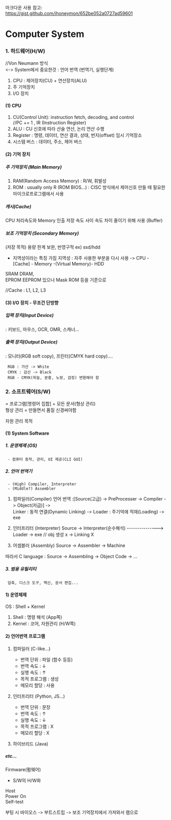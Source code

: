 마크다운 사용 참고:   
https://gist.github.com/ihoneymon/652be052a0727ad59601

# Computer System 
### 1. 하드웨어(H/W)
 //Von Neumann 방식   
 <-> System에서  중요한것 : 언어 번역 (번역기, 실행단계)
  1. CPU : 제어장치(CU) + 연산장치(ALU) 
  2. 주 기억장치
  3. I/O 장치

#### (1) CPU 
 1. CU(Control Unit):  instruction fetch, decoding, and control    
    //PC += 1 , IR (Instruction Register)
 2. ALU : CU 신호에 따라 산술 연산, 논리 연산 수행
 3. Register : 명령, 데이터, 연산 결과, 상태, 번지(offset) 임시 기억장소
 4. 시스템 버스 : 데이터, 주소, 제어 버스  

#### (2) 기억 장치 
 ##### 주 기억장치 (Main Memory)
  1. RAM(Random Access Memory) : R/W, 휘발성
  2. ROM : usually only R (ROM BIOS...) : CISC 방식에서 제어신호 만들 때 필요한 마이크로프로그램에서 사용 
 ##### 캐시(Cache) 
  CPU 처리속도와 Memory 인출 저장 속도 사이 속도 차이 줄이기 위해 사용 (Buffer)  
 ##### 보조 기억장치 (Secondary Memory) 
  (저장 목적) 용량 한계 보완, 반영구적  ex) ssd/hdd


- 지역성이라는 특징 가짐 
    지역성 : 자주 사용한 부분을 다시 사용
-> CPU - [Cache] - Memory -(Virtual Memory)- HDD
 
SRAM DRAM,  
EPROM EEPROM 있으나 Mask ROM 등을 기준으로

//Cache  : L1, L2, L3

#### (3) I/O 장치 - 무조건 단방향
 ##### 입력 장치(Input Device) 
 : 키보드, 마우스, OCR, OMR, 스캐너...   
 ##### 출력 장치(Output Device) 
 : 모니터(RGB soft copy), 프린터(CMYK hard copy)....   

     RGB : 가산 -> White   
     CMYK : 감산 -> Black   
     RGB - CMYK(하늘, 분홍, 노랑, 검정) 변환해야 함

### 2. 소프트웨어(S/W)
 = 프로그램[명령어 집합] + 모든 문서(형상 관리)   
  형상 관리 = 만들면서 품질 신경써야함

자원 관리 목적  
#### (1) System Software 
 ##### 1. 운영체제 (OS)
     - 컴퓨터 동작, 관리, UI 제공(CLI GUI) 
 ##### 2. 언어 번역기
     - (High) Compiler, Interpreter
     - (Middle?) Assembler  

 1. 컴파일러(Compiler)
     언어 번역 :[Source(고급) -> PreProcesser -> Compiler -> Object(저급)] ->   
     Linker : 동적 연결(Dynamic Linking) -> Loader : 주기억에 적재(Loading) -> exe

 2. 인터프리터 (Interpreter)
     Source -> Interpreter(순수해석) ---------------> Loader -> exe 
     // obj 생성 x -> Linking X     

 3. 어셈블러 (Assembly)
    Source -> Assembler -> Machine 

 따라서 C language : Source -> Assembling -> Object Code -> ...

 ##### 3. 범용 유틸리티
     압축, 디스크 도구, 백신, 문서 편집...


#### 1) 운영체제
 OS : Shell + Kernel   
 1. Shell : 명령 해석 (App쪽)  
 2. Kernel : 코어, 자원관리 (H/W쪽)

#### 2) 언어번역 프로그램
 1. 컴파일러 (C-like...)
     - 번역 단위 : 파일 (함수 등등)
     - 번역 속도 : ↓
     - 실행 속도 : ↑
     - 목적 프로그램 : 생성
     - 메모리 할당 : 사용

 2. 인터프리터 (Python, JS...)
     - 번역 단위 : 문장 
     - 번역 속도 : ↑
     - 실행 속도 : ↓
     - 목적 프로그램 : X
     - 메모리 할당 : X

 3. 하이브리드 (Java)

 
##### etc... 
Firmware(펌웨어)
 - S/W의 H/W화

Host   
Power On   
Self-test   

부팅 시 
바이오스 -> 부트스트립 -> 보조 기억장치에서 가져와서 램으로

